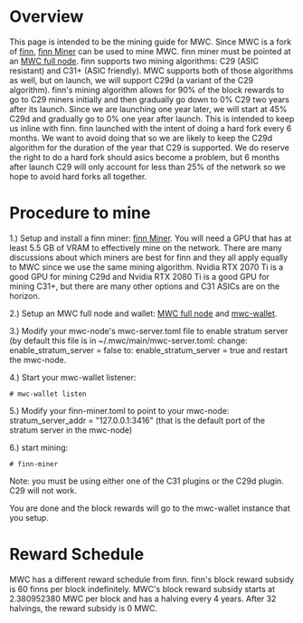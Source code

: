 # Overview #
This page is intended to be the mining guide for MWC. Since MWC is a fork of [finn](https://github.com/mimblewimble/finn),
[finn Miner](https://github.com/mimblewimble/finn-miner) can be used to mine MWC. finn miner must be pointed at an
[MWC full node](https://github.com/mwcproject/mwc-node). finn supports two mining algorithms: C29 (ASIC resistant) and C31+
(ASIC friendly). MWC supports both of those algorithms as well, but on launch, we will support C29d (a variant of the C29
algorithm). finn's mining algorithm allows for 90% of the block rewards to go to C29 miners initially and then gradually go
down to 0% C29 two years after its launch. Since we are launching one year later, we will start at 45% C29d and gradually go
to 0% one year after launch. This is intended to keep us inline with finn. finn launched with the intent of doing a hard fork
every 6 months. We want to avoid doing that so we are likely to keep the C29d algorithm for the duration of the year that C29
is supported. We do reserve the right to do a hard fork should asics become a problem, but 6 months after launch C29 will only
account for less than 25% of the network so we hope to avoid hard forks all together.

# Procedure to mine #

1.) Setup and install a finn miner: [finn Miner](https://github.com/mimblewimble/finn-miner). You will need a GPU that has
at least 5.5 GB of VRAM to effectively mine on the network. There are many discussions about which miners are best for finn
and they all apply equally to MWC since we use the same mining algorithm. Nvidia RTX 2070 Ti is a good GPU for mining C29d
and Nvidia RTX 2080 Ti is a good GPU for mining C31+, but there are many other options and C31 ASICs are on the horizon.

2.) Setup an MWC full node and wallet: [MWC full node](https://github.com/mwcproject/mwc-node) and
[mwc-wallet](https://github.com/mwcproject/mwc-wallet).

3.) Modify your mwc-node's mwc-server.toml file to enable stratum server (by default this file is in
~/.mwc/main/mwc-server.toml:
change:
enable_stratum_server = false
to:
enable_stratum_server = true
and restart the mwc-node.

4.) Start your mwc-wallet listener:

```# mwc-wallet listen```

5.) Modify your finn-miner.toml to point to your mwc-node:
stratum_server_addr = "127.0.0.1:3416" (that is the default port of the stratum server in the mwc-node)

6.) start mining:

```# finn-miner```

Note: you must be using either one of the C31 plugins or the C29d plugin. C29 will not work.

You are done and the block rewards will go to the mwc-wallet instance that you setup.

# Reward Schedule #

MWC has a different reward schedule from finn. finn's block reward subsidy is 60 finns per block indefinitely. MWC's
block reward subsidy starts at 2.380952380 MWC per block and has a halving every 4 years. After 32 halvings, the reward
subsidy is 0 MWC.
